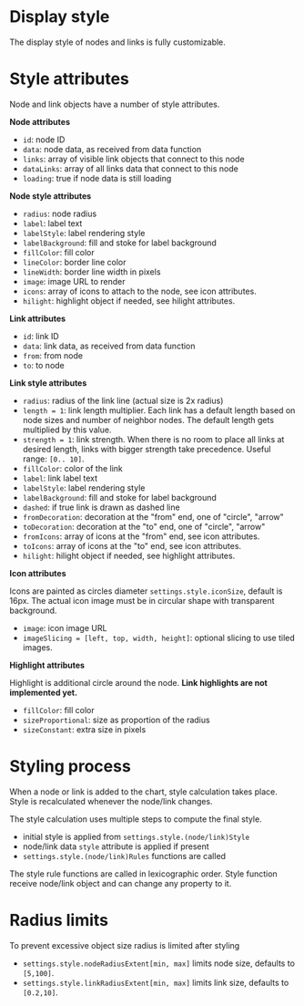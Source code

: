 Display style
==

The display style of nodes and links is fully customizable.

Style attributes
==
Node and link objects have a number of style attributes.

__Node attributes__

* `id`: node ID
* `data`: node data, as received from data function
* `links`: array of visible link objects that connect to this node
* `dataLinks`: array of all links data that connect to this node
* `loading`: true if node data is still loading 

__Node style attributes__
 
* `radius`: node radius
* `label`: label text
* `labelStyle`: label rendering style
* `labelBackground`: fill and stoke for label background
* `fillColor`: fill color 
* `lineColor`: border line color
* `lineWidth`: border line width in pixels
* `image`: image URL to render
* `icons`: array of icons to attach to the node, see icon attributes.
* `hilight`: highlight object if needed, see hilight attributes. 

__Link attributes__

* `id`: link ID
* `data`: link data, as received from data function
* `from`: from node
* `to`: to node

__Link style attributes__

* `radius`: radius of the link line (actual size is 2x radius)
* `length = 1`: link length multiplier. Each link has a default length based on node sizes and number of neighbor nodes. The default length gets multiplied by this value.
* `strength = 1`: link strength. When there is no room to place all links at desired length, links with bigger strength take precedence. Useful range: `[0.. 10]`.
* `fillColor`: color of the link
* `label`: link label text
* `labelStyle`: label rendering style
* `labelBackground`: fill and stoke for label background
* `dashed`: if true link is drawn as dashed line
* `fromDecoration`: decoration at the "from" end, one of "circle", "arrow"
* `toDecoration`: decoration at the "to" end, one of "circle", "arrow"
* `fromIcons`: array of icons at the "from" end, see icon attributes.
* `toIcons`: array of icons at the "to" end, see icon attributes.
* `hilight`: hilight object if needed, see highlight attributes.

__Icon attributes__

Icons are painted as circles diameter `settings.style.iconSize`, default is 16px. 
The actual icon image must be in circular shape with transparent background.

* `image`: icon image URL
* `imageSlicing = [left, top, width, height]`: optional slicing to use tiled images.     

__Highlight attributes__

Highlight is additional circle around the node.
__Link highlights are not implemented yet.__

* `fillColor`: fill color
* `sizeProportional`: size as proportion of the radius
* `sizeConstant`: extra size in pixels 

Styling process
===
When a node or link is added to the chart, style calculation takes place. Style is recalculated whenever the node/link changes.

The style calculation uses multiple steps to compute the final style.
 
* initial style is applied from `settings.style.(node/link)Style`
* node/link data `style` attribute is applied if present
* `settings.style.(node/link)Rules` functions are called

The style rule functions are called in lexicographic order.
Style function receive node/link object and can change any property to it.

Radius limits
===

To prevent excessive object size radius is limited after styling

* `settings.style.nodeRadiusExtent[min, max]` limits node size, defaults to `[5,100]`.
* `settings.style.linkRadiusExtent[min, max]` limits link size,  defaults to `[0.2,10]`.